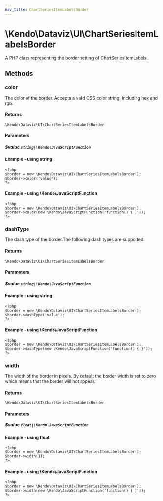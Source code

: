 ```yaml
---
nav_title: ChartSeriesItemLabelsBorder
---
```


# \Kendo\Dataviz\UI\ChartSeriesItemLabelsBorder

A PHP class representing the border setting of ChartSeriesItemLabels.


## Methods

### color
The color of the border. Accepts a valid CSS color string, including hex and rgb.

#### Returns
`\Kendo\Dataviz\UI\ChartSeriesItemLabelsBorder`

#### Parameters

##### $value `string|\Kendo\JavaScriptFunction`



#### Example  - using string
    <?php
    $border = new \Kendo\Dataviz\UI\ChartSeriesItemLabelsBorder();
    $border->color('value');
    ?>

#### Example  - using \Kendo\JavaScriptFunction
    <?php
    $border = new \Kendo\Dataviz\UI\ChartSeriesItemLabelsBorder();
    $border->color(new \Kendo\JavaScriptFunction('function() { }'));
    ?>

### dashType
The dash type of the border.The following dash types are supported:

#### Returns
`\Kendo\Dataviz\UI\ChartSeriesItemLabelsBorder`

#### Parameters

##### $value `string|\Kendo\JavaScriptFunction`



#### Example  - using string
    <?php
    $border = new \Kendo\Dataviz\UI\ChartSeriesItemLabelsBorder();
    $border->dashType('value');
    ?>

#### Example  - using \Kendo\JavaScriptFunction
    <?php
    $border = new \Kendo\Dataviz\UI\ChartSeriesItemLabelsBorder();
    $border->dashType(new \Kendo\JavaScriptFunction('function() { }'));
    ?>

### width
The width of the border in pixels. By default the border width is set to zero which means that the border will not appear.

#### Returns
`\Kendo\Dataviz\UI\ChartSeriesItemLabelsBorder`

#### Parameters

##### $value `float|\Kendo\JavaScriptFunction`



#### Example  - using float
    <?php
    $border = new \Kendo\Dataviz\UI\ChartSeriesItemLabelsBorder();
    $border->width(1);
    ?>

#### Example  - using \Kendo\JavaScriptFunction
    <?php
    $border = new \Kendo\Dataviz\UI\ChartSeriesItemLabelsBorder();
    $border->width(new \Kendo\JavaScriptFunction('function() { }'));
    ?>

